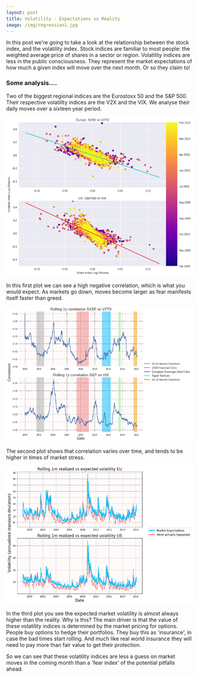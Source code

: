 ```yaml
---
layout: post
title: Volatility - Expectations vs Reality
image: /img/regression1.jpg
---
```


In this post we're going to take a look at the relationship between the stock index, and the volatility index.  Stock indices are familiar to most people: the weighted average price of shares in a sector or region.  Volatility indices are less in the public consciousness. They represent the market expectations of how much a given index will move over the next month.  Or so they claim to!

### Some analysis....

Two of the biggest regional indices are the Eurostoxx 50 and the S&P 500.  Their respective volatility indices are the V2X and the VIX.  We analyse their daily moves over a sixteen year period.

![](/img/regression1.jpg)

In this first plot we can see a high negative correlation, which is what you would expect.  As markets go down, moves become larger as fear manifests itself faster than greed.

![](/img/rolling_corr.jpg)

The second plot shows that correlation varies over time, and tends to be higher in times of market stress.

![](/img/expvsreal.jpg)

In the third plot you see the expected market volatility is almost always higher than the reality.  Why is this?  The main driver is that the value of these volatility indices is determined by the market pricing for options.  People buy options to hedge their portfolios.  They buy this as 'insurance', in case the bad times start rolling.  And much like real world insurance they will need to pay more than fair value to get their protection.  

So we can see that these volatility indices are less a guess on market moves in the coming month than a 'fear index' of the potential pitfalls ahead.
